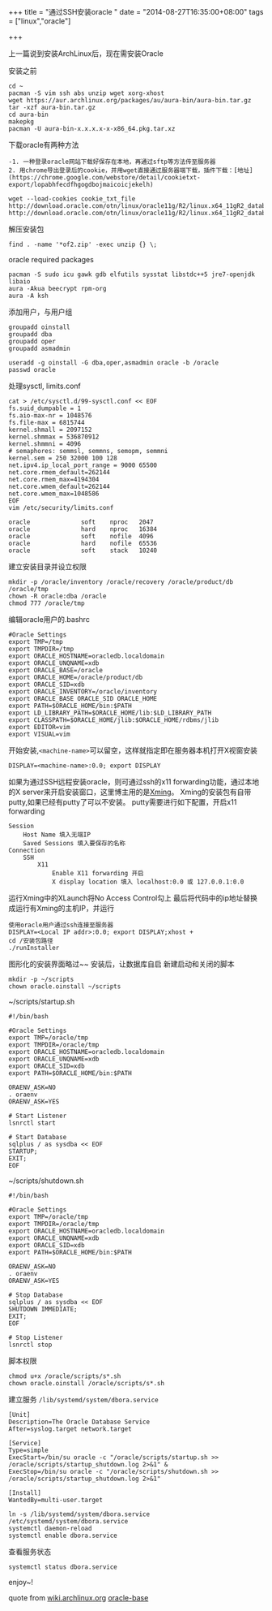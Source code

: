 +++
title = "通过SSH安装oracle "
date = "2014-08-27T16:35:00+08:00"
tags = ["linux","oracle"]

+++

上一篇说到安装ArchLinux后，现在需安装Oracle

安装之前
```
cd ~
pacman -S vim ssh abs unzip wget xorg-xhost
wget https://aur.archlinux.org/packages/au/aura-bin/aura-bin.tar.gz
tar -xzf aura-bin.tar.gz
cd aura-bin
makepkg
pacman -U aura-bin-x.x.x.x-x-x86_64.pkg.tar.xz
```
下载oracle有两种方法
```
-1. 一种登录oracle网站下载好保存在本地，再通过sftp等方法传至服务器
2. 用chrome导出登录后的cookie，并用wget直接通过服务器端下载，插件下载：[地址](https://chrome.google.com/webstore/detail/cookietxt-export/lopabhfecdfhgogdbojmaicoicjekelh)

wget --load-cookies cookie_txt_file  http://download.oracle.com/otn/linux/oracle11g/R2/linux.x64_11gR2_database_1of2.zip 
http://download.oracle.com/otn/linux/oracle11g/R2/linux.x64_11gR2_database_2of2.zip
```
解压安装包
```
find . -name '*of2.zip' -exec unzip {} \;
```
oracle required packages
```
pacman -S sudo icu gawk gdb elfutils sysstat libstdc++5 jre7-openjdk libaio
aura -Akua beecrypt rpm-org
aura -A ksh
```
添加用户，与用户组
```
groupadd oinstall
groupadd dba
groupadd oper
groupadd asmadmin

useradd -g oinstall -G dba,oper,asmadmin oracle -b /oracle
passwd oracle
```
处理sysctl, limits.conf
```
cat > /etc/sysctl.d/99-sysctl.conf << EOF
fs.suid_dumpable = 1
fs.aio-max-nr = 1048576
fs.file-max = 6815744
kernel.shmall = 2097152
kernel.shmmax = 536870912
kernel.shmmni = 4096
# semaphores: semmsl, semmns, semopm, semmni
kernel.sem = 250 32000 100 128
net.ipv4.ip_local_port_range = 9000 65500
net.core.rmem_default=262144
net.core.rmem_max=4194304
net.core.wmem_default=262144
net.core.wmem_max=1048586
EOF
vim /etc/security/limits.conf
```
```
oracle              soft    nproc   2047
oracle              hard    nproc   16384
oracle              soft    nofile  4096
oracle              hard    nofile  65536
oracle              soft    stack   10240
```
建立安装目录并设立权限
```
mkdir -p /oracle/inventory /oracle/recovery /oracle/product/db /oracle/tmp
chown -R oracle:dba /oracle
chmod 777 /oracle/tmp
```
编辑oracle用户的.bashrc
```
#Oracle Settings
export TMP=/tmp
export TMPDIR=/tmp
export ORACLE_HOSTNAME=oracledb.localdomain
export ORACLE_UNQNAME=xdb
export ORACLE_BASE=/oracle
export ORACLE_HOME=/oracle/product/db
export ORACLE_SID=xdb
export ORACLE_INVENTORY=/oracle/inventory
export ORACLE_BASE ORACLE_SID ORACLE_HOME
export PATH=$ORACLE_HOME/bin:$PATH
export LD_LIBRARY_PATH=$ORACLE_HOME/lib:$LD_LIBRARY_PATH
export CLASSPATH=$ORACLE_HOME/jlib:$ORACLE_HOME/rdbms/jlib
export EDITOR=vim
export VISUAL=vim
```
开始安装,`<machine-name>`可以留空，这样就指定即在服务器本机打开X视窗安装
```
DISPLAY=<machine-name>:0.0; export DISPLAY
```
如果为通过SSH远程安装oracle，则可通过ssh的x11 forwarding功能，通过本地的X server来开启安装窗口，这里博主用的是[Xming](http://sourceforge.net/projects/xming/)。
Xming的安装包有自带putty,如果已经有putty了可以不安装。
putty需要进行如下配置，开启x11 forwarding
```
Session
    Host Name 填入无端IP
    Saved Sessions 填入要保存的名称
Connection
    SSH
        X11
            Enable X11 forwarding 开启
            X display location 填入 localhost:0.0 或 127.0.0.1:0.0
```
运行Xming中的XLaunch将No Access Control勾上
最后将代码中的ip地址替换成运行有Xming的主机IP，并运行
```
使用oracle用户通过ssh连接至服务器
DISPLAY=<Local IP addr>:0.0; export DISPLAY;xhost +
cd /安装包路径
./runInstaller
```
图形化的安装界面略过~~
安装后，让数据库自启
新建启动和关闭的脚本

```
mkdir -p ~/scripts
chown oracle.oinstall ~/scripts
```
~/scripts/startup.sh
```
#!/bin/bash

#Oracle Settings
export TMP=/oracle/tmp
export TMPDIR=/oracle/tmp
export ORACLE_HOSTNAME=oracledb.localdomain
export ORACLE_UNQNAME=xdb
export ORACLE_SID=xdb
export PATH=$ORACLE_HOME/bin:$PATH

ORAENV_ASK=NO
. oraenv
ORAENV_ASK=YES

# Start Listener
lsnrctl start

# Start Database
sqlplus / as sysdba << EOF
STARTUP;
EXIT;
EOF
```
~/scripts/shutdown.sh
```
#!/bin/bash

#Oracle Settings
export TMP=/oracle/tmp
export TMPDIR=/oracle/tmp
export ORACLE_HOSTNAME=oracledb.localdomain
export ORACLE_UNQNAME=xdb
export ORACLE_SID=xdb
export PATH=$ORACLE_HOME/bin:$PATH

ORAENV_ASK=NO
. oraenv
ORAENV_ASK=YES

# Stop Database
sqlplus / as sysdba << EOF
SHUTDOWN IMMEDIATE;
EXIT;
EOF

# Stop Listener
lsnrctl stop
```
脚本权限

```
chmod u+x /oracle/scripts/s*.sh
chown oracle.oinstall /oracle/scripts/s*.sh
```

建立服务 `/lib/systemd/system/dbora.service`

```
[Unit]
Description=The Oracle Database Service
After=syslog.target network.target

[Service]
Type=simple
ExecStart=/bin/su oracle -c "/oracle/scripts/startup.sh >> /oracle/scripts/startup_shutdown.log 2>&1" &
ExecStop=/bin/su oracle -c "/oracle/scripts/shutdown.sh >> /oracle/scripts/startup_shutdown.log 2>&1"

[Install]
WantedBy=multi-user.target
```
```
ln -s /lib/systemd/system/dbora.service /etc/systemd/system/dbora.service
systemctl daemon-reload
systemctl enable dbora.service
```
查看服务状态
```
systemctl status dbora.service
```

enjoy~!

quote from [wiki.archlinux.org](https://wiki.archlinux.org/index.php/Oracle) [oracle-base](http://www.oracle-base.com/articles/11g/oracle-db-11gr2-installation-on-oracle-linux-5.php#manual_setup)
